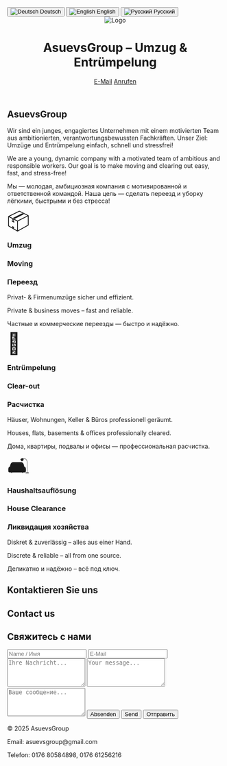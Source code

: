 <!DOCTYPE html>
<html lang="de">
<head>
  <meta charset="UTF-8" />
  <meta name="viewport" content="width=device-width, initial-scale=1.0" />
  <title>AsuevsGroup – Umzug & Entrümpelung</title>
  <script src="https://cdn.tailwindcss.com"></script>
  <script>
  function switchLanguage(lang) {
    document.querySelectorAll('[data-lang]').forEach(el => {
      el.style.display = el.dataset.lang === lang ? 'block' : 'none';
    });
    localStorage.setItem('language', lang);
  }
  window.addEventListener('DOMContentLoaded', () => {
    const savedLang = localStorage.getItem('language') || 'de';
    switchLanguage(savedLang);
  });
</script>
  <style>
    .icon-text {
      font-size: 48px;
      line-height: 1;
      margin: 0 auto 1rem;
      animation: float 3s ease-in-out infinite;
    }
    .bulldozer {
      animation: bulldoze 3s ease-in-out infinite;
    }
    @keyframes float {
      0% { transform: translateY(0); }
      50% { transform: translateY(-6px); }
      100% { transform: translateY(0); }
    }
    @keyframes bulldoze {
      0% { transform: translateX(0); }
      50% { transform: translateX(8px); }
      100% { transform: translateX(0); }
    }
  </style>
</head>
<body class="bg-gray-100 text-gray-900 font-sans transition duration-300" id="body">

  <!-- Language Switch -->
  <div class="flex justify-center items-center gap-4 p-4">
    <button onclick="switchLanguage('de')" class="text-blue-600 font-semibold flex items-center gap-2">
      <img src="https://flagcdn.com/w40/de.png" alt="Deutsch" class="w-5 h-4"> Deutsch
    </button>
    <button onclick="switchLanguage('en')" class="text-blue-600 font-semibold flex items-center gap-2">
      <img src="https://flagcdn.com/w40/gb.png" alt="English" class="w-5 h-4"> English
    </button>
    <button onclick="switchLanguage('ru')" class="text-blue-600 font-semibold flex items-center gap-2">
      <img src="https://flagcdn.com/w40/ru.png" alt="Русский" class="w-5 h-4"> Русский
    </button>
  </div>

  <!-- Header -->
  <header class="bg-white shadow p-6">
    <div class="max-w-6xl mx-auto flex justify-between items-center">
      <div class="flex items-center space-x-4">
        <img src="https://cdn-icons-png.flaticon.com/512/1040/1040230.png" class="w-10 h-10" alt="Logo">
        <h1 class="text-2xl font-bold">AsuevsGroup – Umzug & Entrümpelung</h1>
      </div>
      <div class="space-x-3">
        <a href="mailto:asuevsgroup@gmail.com" class="bg-blue-600 text-white px-4 py-2 rounded-lg hover:bg-blue-700 transition">E-Mail</a>
        <a href="tel:017680584898" class="bg-green-600 text-white px-4 py-2 rounded-lg hover:bg-green-700 transition">Anrufen</a>
      </div>
    </div>
  </header>

  <!-- Hero Section -->
  <section class="py-24">
    <div class="max-w-4xl mx-auto text-center">
      <h2 class="text-5xl font-extrabold mb-4">AsuevsGroup</h2>
      <p data-lang="de" class="text-lg max-w-2xl mx-auto block">Wir sind ein junges, engagiertes Unternehmen mit einem motivierten Team aus ambitionierten, verantwortungsbewussten Fachkräften. Unser Ziel: Umzüge und Entrümpelung einfach, schnell und stressfrei!</p>
      <p data-lang="en" class="text-lg max-w-2xl mx-auto hidden">We are a young, dynamic company with a motivated team of ambitious and responsible workers. Our goal is to make moving and clearing out easy, fast, and stress-free!</p>
      <p data-lang="ru" class="text-lg max-w-2xl mx-auto hidden">Мы — молодая, амбициозная компания с мотивированной и ответственной командой. Наша цель — сделать переезд и уборку лёгкими, быстрыми и без стресса!</p>
    </div>
  </section>

  <!-- Services -->
  <section class="py-12">
    <div class="max-w-6xl mx-auto grid grid-cols-1 md:grid-cols-3 gap-6 text-center">
      <div class="p-6 border rounded-xl shadow bg-white">
        <div class="icon-text">📦</div>
        <h3 class="text-xl font-semibold mb-2 block" data-lang="de">Umzug</h3>
        <h3 class="text-xl font-semibold mb-2 hidden" data-lang="en">Moving</h3>
        <h3 class="text-xl font-semibold mb-2 hidden" data-lang="ru">Переезд</h3>
        <p data-lang="de" class="block">Privat- & Firmenumzüge sicher und effizient.</p>
        <p data-lang="en" class="hidden">Private & business moves – fast and reliable.</p>
        <p data-lang="ru" class="hidden">Частные и коммерческие переезды — быстро и надёжно.</p>
      </div>
      <div class="p-6 border rounded-xl shadow bg-white">
        <div class="icon-text">🚛</div>
        <h3 class="text-xl font-semibold mb-2 block" data-lang="de">Entrümpelung</h3>
        <h3 class="text-xl font-semibold mb-2 hidden" data-lang="en">Clear-out</h3>
        <h3 class="text-xl font-semibold mb-2 hidden" data-lang="ru">Расчистка</h3>
        <p data-lang="de" class="block">Häuser, Wohnungen, Keller & Büros professionell geräumt.</p>
        <p data-lang="en" class="hidden">Houses, flats, basements & offices professionally cleared.</p>
        <p data-lang="ru" class="hidden">Дома, квартиры, подвалы и офисы — профессиональная расчистка.</p>
      </div>
      <div class="p-6 border rounded-xl shadow bg-white">
        <div class="icon-text bulldozer">🛋️</div>
        <h3 class="text-xl font-semibold mb-2 block" data-lang="de">Haushaltsauflösung</h3>
        <h3 class="text-xl font-semibold mb-2 hidden" data-lang="en">House Clearance</h3>
        <h3 class="text-xl font-semibold mb-2 hidden" data-lang="ru">Ликвидация хозяйства</h3>
        <p data-lang="de" class="block">Diskret & zuverlässig – alles aus einer Hand.</p>
        <p data-lang="en" class="hidden">Discrete & reliable – all from one source.</p>
        <p data-lang="ru" class="hidden">Деликатно и надёжно – всё под ключ.</p>
      </div>
    </div>
  </section>

  <!-- Kontaktformular -->
  <section id="kontakt" class="bg-white py-12">
    <div class="max-w-xl mx-auto px-4">
      <h2 class="text-3xl font-bold mb-4 text-center" data-lang="de">Kontaktieren Sie uns</h2>
      <h2 class="text-3xl font-bold mb-4 text-center hidden" data-lang="en">Contact us</h2>
      <h2 class="text-3xl font-bold mb-4 text-center hidden" data-lang="ru">Свяжитесь с нами</h2>
      <form class="grid grid-cols-1 gap-4 bg-gray-50 p-6 rounded-lg shadow">
        <input type="text" placeholder="Name / Имя" class="border p-3 rounded-md" required />
        <input type="email" placeholder="E-Mail" class="border p-3 rounded-md" required />
        <textarea data-lang="de" placeholder="Ihre Nachricht..." rows="4" class="border p-3 rounded-md block" required></textarea>
        <textarea data-lang="en" placeholder="Your message..." rows="4" class="border p-3 rounded-md hidden" required></textarea>
        <textarea data-lang="ru" placeholder="Ваше сообщение..." rows="4" class="border p-3 rounded-md hidden" required></textarea>
        <button type="submit" class="bg-blue-600 text-white py-2 rounded-md hover:bg-blue-700 transition" data-lang="de">Absenden</button>
        <button type="submit" class="bg-blue-600 text-white py-2 rounded-md hover:bg-blue-700 transition hidden" data-lang="en">Send</button>
        <button type="submit" class="bg-blue-600 text-white py-2 rounded-md hover:bg-blue-700 transition hidden" data-lang="ru">Отправить</button>
      </form>
    </div>
  </section>

  <!-- Footer -->
  <footer class="bg-gray-800 text-white py-6 text-sm">
    <div class="max-w-4xl mx-auto flex flex-col md:flex-row justify-between items-center space-y-2 md:space-y-0 px-4">
      <p>&copy; 2025 AsuevsGroup</p>
      <div class="text-center md:text-right">
        <p>Email: asuevsgroup@gmail.com</p>
        <p>Telefon: 0176 80584898, 0176 61256216</p>
      </div>
    </div>
  </footer>

</body>
</html>
